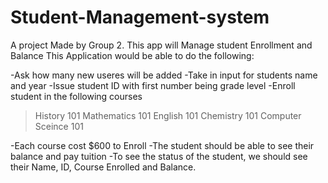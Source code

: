 # Student-Management-system
A project Made by Group 2. This app will Manage student Enrollment and Balance
This Application would be able to do the following:

-Ask how many new useres will be added
-Take in input for students name and year
-Issue student ID with first number being grade level
-Enroll student in the following courses

> History 101
> Mathematics 101
> English 101
> Chemistry 101
> Computer Sceince 101

-Each course cost $600 to Enroll
-The student should be able to see their balance and pay tuition
-To see the status of the student, we should see their Name, ID, Course Enrolled and Balance.
